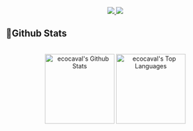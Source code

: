 <p align = "center" > 
<a href="https://www.linkedin.com/in/ecocaval/"><img src = "https://img.shields.io/badge/-ecocaval-blue?style=flat-square&logo=Linkedin&logoColor=white&link=https://www.linkedin.com/in/luanalessa/)" /> </a>
<a href="https://www.instagram.com/ecocaval/"><img src = "https://img.shields.io/badge/-ecocaval-purple?style=flat-square&logo=instagram&logoColor=white&link=https://instagram.com/lessalsn/)" /></a>
</p>

<h2>📃Github Stats</h2>


<br/>

<div align="center">
    <a href="#"><img alt="ecocaval's Github Stats" src="https://github-readme-stats.vercel.app/api?username=ecocaval&show_icons=true&include_all_commits=true&count_private=true&theme=tokyonight&hide_border=true" height="160"/></a>
    <a href="#"><img alt="ecocaval's Top Languages" src="https://github-readme-stats.vercel.app/api/top-langs/?username=ecocaval&langs_count=10&layout=compact&theme=tokyonight&hide_border=true&" height="160"/></a>
    <br/>
  </div>


